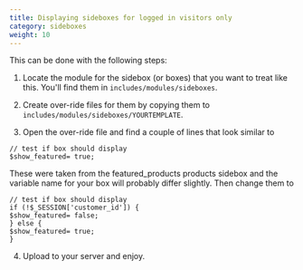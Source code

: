 ```yaml
---
title: Displaying sideboxes for logged in visitors only
category: sideboxes
weight: 10
---
```


This can be done with the following steps:

1. Locate the module for the sidebox (or boxes) that you want to treat like this. You'll find them in `includes/modules/sideboxes`.

2. Create over-ride files for them by copying them to `
includes/modules/sideboxes/YOURTEMPLATE`.

3. Open the over-ride file and find a couple of lines that look similar to

```
// test if box should display
$show_featured= true;
```

These were taken from the featured_products products sidebox and the variable name for your box will probably differ slightly. Then change them to

```
// test if box should display
if (!$_SESSION['customer_id']) {
$show_featured= false;
} else {
$show_featured= true;
}
```

4. Upload to your server and enjoy.

